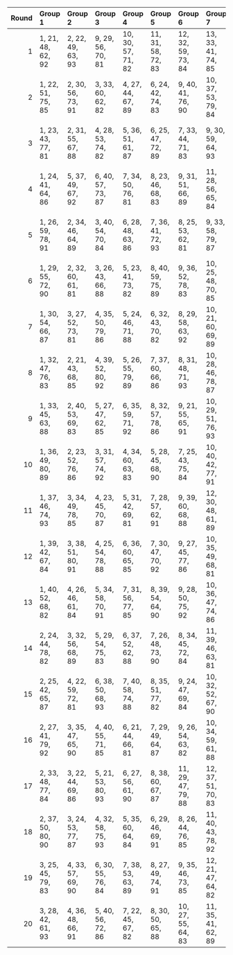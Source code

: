 |   Round | Group 1           | Group 2           | Group 3           | Group 4            | Group 5            | Group 6            | Group 7            | Group 8            | Group 9            | Group 10           | Group 11           | Group 12           | Group 13           | Group 14      | Group 15      | Group 16       | Group 17       | Group 18       | Group 19       | Group 20       |
|--------:|:------------------|:------------------|:------------------|:-------------------|:-------------------|:-------------------|:-------------------|:-------------------|:-------------------|:-------------------|:-------------------|:-------------------|:-------------------|:--------------|:--------------|:---------------|:---------------|:---------------|:---------------|:---------------|
|       1 | 1, 21, 48, 62, 92 | 2, 22, 49, 63, 93 | 9, 29, 56, 70, 81 | 10, 30, 57, 71, 82 | 11, 31, 58, 72, 83 | 12, 32, 59, 73, 84 | 13, 33, 41, 74, 85 | 14, 34, 42, 75, 86 | 15, 35, 43, 76, 87 | 16, 36, 44, 77, 88 | 17, 37, 45, 78, 89 | 18, 38, 46, 79, 90 | 19, 39, 47, 61, 91 | 3, 23, 50, 64 | 4, 24, 51, 65 | 5, 25, 52, 66  | 6, 26, 53, 67  | 7, 27, 54, 68  | 8, 28, 55, 69  | 20, 40, 60, 80 |
|       2 | 1, 22, 51, 75, 85 | 2, 30, 56, 73, 91 | 3, 33, 60, 62, 82 | 4, 27, 44, 67, 89  | 6, 24, 42, 74, 83  | 9, 40, 41, 76, 90  | 10, 37, 53, 79, 84 | 11, 26, 49, 71, 86 | 12, 34, 54, 69, 92 | 14, 31, 59, 68, 87 | 15, 39, 45, 66, 93 | 17, 36, 58, 64, 81 | 19, 35, 48, 80, 88 | 5, 38, 57, 77 | 7, 32, 46, 65 | 8, 21, 52, 70  | 13, 23, 47, 78 | 16, 28, 43, 72 | 18, 25, 55, 63 | 20, 29, 50, 61 |
|       3 | 1, 23, 43, 77, 81 | 2, 31, 55, 67, 88 | 4, 28, 53, 74, 82 | 5, 36, 51, 61, 87  | 6, 25, 47, 72, 89  | 7, 33, 44, 71, 83  | 9, 30, 59, 64, 93  | 11, 22, 60, 70, 90 | 14, 32, 50, 63, 91 | 15, 21, 54, 73, 86 | 16, 29, 41, 78, 84 | 18, 26, 42, 68, 92 | 20, 37, 58, 69, 85 | 3, 39, 48, 76 | 8, 24, 56, 80 | 10, 38, 45, 62 | 12, 35, 52, 75 | 13, 27, 46, 66 | 17, 40, 49, 65 | 19, 34, 57, 79 |
|       4 | 1, 24, 41, 64, 86 | 5, 37, 49, 67, 92 | 6, 40, 57, 73, 87 | 7, 34, 50, 76, 81  | 8, 23, 46, 68, 83  | 9, 31, 51, 66, 89  | 11, 28, 56, 65, 84 | 12, 36, 42, 63, 90 | 15, 22, 52, 79, 91 | 16, 32, 45, 80, 85 | 17, 38, 48, 72, 82 | 18, 27, 53, 70, 88 | 20, 26, 47, 77, 93 | 2, 35, 54, 74 | 3, 21, 58, 71 | 4, 29, 43, 62  | 10, 39, 44, 75 | 13, 25, 59, 69 | 14, 33, 55, 61 | 19, 30, 60, 78 |
|       5 | 1, 26, 59, 78, 91 | 2, 34, 46, 64, 89 | 3, 40, 54, 70, 84 | 6, 28, 48, 63, 86  | 7, 36, 41, 72, 93  | 8, 25, 53, 62, 81  | 9, 33, 58, 79, 87  | 10, 22, 56, 66, 92 | 12, 38, 49, 76, 88 | 13, 29, 42, 80, 82 | 15, 24, 50, 67, 85 | 17, 21, 57, 61, 83 | 20, 23, 44, 74, 90 | 4, 31, 47, 73 | 5, 39, 43, 65 | 11, 30, 52, 77 | 14, 35, 45, 69 | 16, 27, 60, 75 | 18, 32, 51, 71 | 19, 37, 55, 68 |
|       6 | 1, 29, 55, 72, 90 | 2, 32, 60, 61, 81 | 3, 26, 43, 66, 88 | 5, 23, 41, 73, 82  | 8, 40, 59, 75, 89  | 9, 36, 52, 78, 83  | 10, 25, 48, 70, 85 | 11, 33, 53, 68, 91 | 13, 30, 58, 67, 86 | 14, 38, 44, 65, 92 | 17, 24, 54, 62, 93 | 18, 34, 47, 80, 87 | 19, 21, 50, 74, 84 | 4, 37, 56, 76 | 6, 31, 45, 64 | 7, 39, 51, 69  | 12, 22, 46, 77 | 15, 27, 42, 71 | 16, 35, 57, 63 | 20, 28, 49, 79 |
|       7 | 1, 30, 54, 66, 87 | 3, 27, 52, 73, 81 | 4, 35, 50, 79, 86 | 5, 24, 46, 71, 88  | 6, 32, 43, 70, 82  | 8, 29, 58, 63, 92  | 10, 21, 60, 69, 89 | 13, 31, 49, 62, 90 | 14, 39, 53, 72, 85 | 15, 28, 59, 77, 83 | 17, 25, 41, 67, 91 | 18, 33, 56, 78, 93 | 20, 36, 57, 68, 84 | 2, 38, 47, 75 | 7, 23, 55, 80 | 9, 37, 44, 61  | 11, 34, 51, 74 | 12, 26, 45, 65 | 16, 40, 48, 64 | 19, 22, 42, 76 |
|       8 | 1, 32, 47, 76, 83 | 2, 21, 43, 68, 85 | 4, 39, 52, 80, 92 | 5, 26, 55, 79, 89  | 7, 37, 60, 66, 86  | 8, 31, 48, 71, 93  | 10, 28, 46, 78, 87 | 11, 36, 50, 69, 82 | 14, 22, 57, 64, 88 | 15, 30, 53, 75, 90 | 17, 27, 51, 63, 84 | 18, 35, 44, 72, 91 | 20, 33, 54, 65, 81 | 3, 29, 59, 67 | 6, 34, 41, 77 | 9, 23, 42, 62  | 12, 25, 56, 74 | 13, 40, 45, 61 | 16, 38, 58, 73 | 19, 24, 49, 70 |
|       9 | 1, 33, 45, 63, 88 | 2, 40, 53, 69, 83 | 5, 27, 47, 62, 85 | 6, 35, 59, 71, 92  | 8, 32, 57, 78, 86  | 9, 21, 55, 65, 91  | 10, 29, 51, 76, 93 | 11, 37, 48, 75, 87 | 12, 28, 41, 80, 81 | 14, 23, 49, 66, 84 | 16, 39, 56, 79, 82 | 19, 25, 58, 77, 90 | 20, 22, 43, 73, 89 | 3, 30, 46, 72 | 4, 38, 42, 64 | 7, 24, 52, 61  | 13, 34, 44, 68 | 15, 26, 60, 74 | 17, 31, 50, 70 | 18, 36, 54, 67 |
|      10 | 1, 36, 49, 80, 89 | 2, 23, 52, 76, 86 | 3, 31, 57, 74, 92 | 4, 34, 60, 63, 83  | 5, 28, 45, 68, 90  | 7, 25, 43, 75, 84  | 10, 40, 42, 77, 91 | 11, 38, 54, 61, 85 | 12, 27, 50, 72, 87 | 13, 35, 55, 70, 93 | 14, 24, 48, 79, 81 | 15, 32, 41, 69, 88 | 18, 37, 59, 65, 82 | 6, 39, 58, 78 | 8, 33, 47, 66 | 9, 22, 53, 71  | 16, 21, 46, 67 | 17, 29, 44, 73 | 19, 26, 56, 64 | 20, 30, 51, 62 |
|      11 | 1, 37, 46, 74, 93 | 3, 34, 49, 78, 85 | 4, 23, 45, 70, 87 | 5, 31, 42, 69, 81  | 7, 28, 57, 62, 91  | 9, 39, 60, 68, 88  | 12, 30, 48, 61, 89 | 13, 38, 52, 71, 84 | 14, 27, 58, 76, 82 | 16, 24, 59, 66, 90 | 17, 32, 55, 77, 92 | 19, 29, 53, 65, 86 | 20, 35, 56, 67, 83 | 2, 26, 51, 72 | 6, 22, 54, 80 | 8, 36, 43, 79  | 10, 33, 50, 73 | 11, 25, 44, 64 | 15, 40, 47, 63 | 18, 21, 41, 75 |
|      12 | 1, 39, 42, 67, 84 | 3, 38, 51, 80, 91 | 4, 25, 54, 78, 88 | 6, 36, 60, 65, 85  | 7, 30, 47, 70, 92  | 9, 27, 45, 77, 86  | 10, 35, 49, 68, 81 | 12, 40, 44, 79, 93 | 13, 21, 56, 63, 87 | 14, 29, 52, 74, 89 | 16, 26, 50, 62, 83 | 17, 34, 43, 71, 90 | 19, 31, 46, 75, 82 | 2, 28, 58, 66 | 5, 33, 59, 76 | 8, 22, 41, 61  | 11, 24, 55, 73 | 15, 37, 57, 72 | 18, 23, 48, 69 | 20, 32, 53, 64 |
|      13 | 1, 40, 52, 68, 82 | 4, 26, 46, 61, 84 | 5, 34, 58, 70, 91 | 7, 31, 56, 77, 85  | 8, 39, 54, 64, 90  | 9, 28, 50, 75, 92  | 10, 36, 47, 74, 86 | 13, 22, 48, 65, 83 | 14, 25, 60, 73, 93 | 15, 38, 55, 78, 81 | 18, 24, 57, 76, 89 | 19, 32, 44, 62, 87 | 20, 21, 42, 72, 88 | 2, 29, 45, 71 | 3, 37, 41, 63 | 6, 23, 51, 79  | 11, 27, 59, 80 | 12, 33, 43, 67 | 16, 30, 49, 69 | 17, 35, 53, 66 |
|      14 | 2, 24, 44, 78, 82 | 3, 32, 56, 68, 89 | 5, 29, 54, 75, 83 | 6, 37, 52, 62, 88  | 7, 26, 48, 73, 90  | 8, 34, 45, 72, 84  | 11, 39, 46, 63, 81 | 12, 23, 60, 71, 91 | 15, 33, 51, 64, 92 | 16, 22, 55, 74, 87 | 17, 30, 42, 79, 85 | 19, 27, 43, 69, 93 | 20, 38, 59, 70, 86 | 1, 35, 58, 61 | 4, 21, 49, 77 | 9, 25, 57, 80  | 10, 31, 41, 65 | 13, 36, 53, 76 | 14, 28, 47, 67 | 18, 40, 50, 66 |
|      15 | 2, 25, 42, 65, 87 | 4, 22, 59, 72, 81 | 6, 38, 50, 68, 93 | 7, 40, 58, 74, 88  | 8, 35, 51, 77, 82  | 9, 24, 47, 69, 84  | 10, 32, 52, 67, 90 | 12, 29, 57, 66, 85 | 13, 37, 43, 64, 91 | 16, 23, 53, 61, 92 | 17, 33, 46, 80, 86 | 18, 39, 49, 73, 83 | 19, 28, 54, 71, 89 | 1, 31, 60, 79 | 3, 36, 55, 75 | 5, 30, 44, 63  | 11, 21, 45, 76 | 14, 26, 41, 70 | 15, 34, 56, 62 | 20, 27, 48, 78 |
|      16 | 2, 27, 41, 79, 92 | 3, 35, 47, 65, 90 | 4, 40, 55, 71, 85 | 6, 21, 44, 66, 81  | 7, 29, 49, 64, 87  | 9, 26, 54, 63, 82  | 10, 34, 59, 61, 88 | 11, 23, 57, 67, 93 | 13, 39, 50, 77, 89 | 14, 30, 43, 80, 83 | 16, 25, 51, 68, 86 | 18, 22, 58, 62, 84 | 20, 24, 45, 75, 91 | 1, 38, 56, 69 | 5, 32, 48, 74 | 8, 37, 42, 73  | 12, 31, 53, 78 | 15, 36, 46, 70 | 17, 28, 60, 76 | 19, 33, 52, 72 |
|      17 | 2, 33, 48, 77, 84 | 3, 22, 44, 69, 86 | 5, 21, 53, 80, 93 | 6, 27, 56, 61, 90  | 8, 38, 60, 67, 87  | 11, 29, 47, 79, 88 | 12, 37, 51, 70, 83 | 13, 26, 57, 75, 81 | 15, 23, 58, 65, 89 | 16, 31, 54, 76, 91 | 18, 28, 52, 64, 85 | 19, 36, 45, 73, 92 | 20, 34, 55, 66, 82 | 1, 25, 50, 71 | 4, 30, 41, 68 | 7, 35, 42, 78  | 9, 32, 49, 72  | 10, 24, 43, 63 | 14, 40, 46, 62 | 17, 39, 59, 74 |
|      18 | 2, 37, 50, 80, 90 | 3, 24, 53, 77, 87 | 4, 32, 58, 75, 93 | 5, 35, 60, 64, 84  | 6, 29, 46, 69, 91  | 8, 26, 44, 76, 85  | 11, 40, 43, 78, 92 | 12, 39, 55, 62, 86 | 13, 28, 51, 73, 88 | 15, 25, 49, 61, 82 | 16, 33, 42, 70, 89 | 18, 30, 45, 74, 81 | 19, 38, 41, 66, 83 | 1, 27, 57, 65 | 7, 21, 59, 79 | 9, 34, 48, 67  | 10, 23, 54, 72 | 14, 36, 56, 71 | 17, 22, 47, 68 | 20, 31, 52, 63 |
|      19 | 3, 25, 45, 79, 83 | 4, 33, 57, 69, 90 | 6, 30, 55, 76, 84 | 7, 38, 53, 63, 89  | 8, 27, 49, 74, 91  | 9, 35, 46, 73, 85  | 12, 21, 47, 64, 82 | 13, 24, 60, 72, 92 | 16, 34, 52, 65, 93 | 17, 23, 56, 75, 88 | 18, 31, 43, 61, 86 | 19, 40, 51, 67, 81 | 20, 39, 41, 71, 87 | 1, 28, 44, 70 | 2, 36, 59, 62 | 5, 22, 50, 78  | 10, 26, 58, 80 | 11, 32, 42, 66 | 14, 37, 54, 77 | 15, 29, 48, 68 |
|      20 | 3, 28, 42, 61, 93 | 4, 36, 48, 66, 91 | 5, 40, 56, 72, 86 | 7, 22, 45, 67, 82  | 8, 30, 50, 65, 88  | 10, 27, 55, 64, 83 | 11, 35, 41, 62, 89 | 14, 21, 51, 78, 90 | 15, 31, 44, 80, 84 | 16, 37, 47, 71, 81 | 17, 26, 52, 69, 87 | 19, 23, 59, 63, 85 | 20, 25, 46, 76, 92 | 1, 34, 53, 73 | 2, 39, 57, 70 | 6, 33, 49, 75  | 9, 38, 43, 74  | 12, 24, 58, 68 | 13, 32, 54, 79 | 18, 29, 60, 77 |